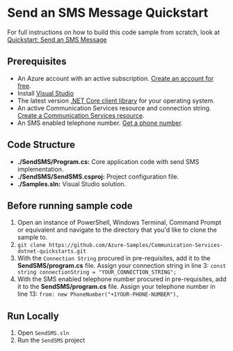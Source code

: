# Send an SMS Message Quickstart

For full instructions on how to build this code sample from scratch, look at [Quickstart: Send an SMS Message](https://docs.microsoft.com/azure/communication-services/quickstarts/telephony-sms/send)

## Prerequisites

- An Azure account with an active subscription. [Create an account for free](https://azure.microsoft.com/free/?WT.mc_id=A261C142F). 
- Install [Visual Studio](https://visualstudio.microsoft.com/downloads/)
- The latest version [.NET Core client library](https://dotnet.microsoft.com/download/dotnet-core) for your operating system.
- An active Communication Services resource and connection string. [Create a Communication Services resource](https://docs.microsoft.com/azure/communication-services/quickstarts/create-communication-resource).
- An SMS enabled telephone number. [Get a phone number](https://docs.microsoft.com/azure/communication-services/quickstarts/telephony-sms/get-phone-number).

## Code Structure

- **./SendSMS/Program.cs:** Core application code with send SMS implementation.
- **./SendSMS/SendSMS.csproj:** Project configuration file.
- **./Samples.sln:** Visual Studio solution.

## Before running sample code

1. Open an instance of PowerShell, Windows Terminal, Command Prompt or equivalent and navigate to the directory that you'd like to clone the sample to.
2. `git clone https://github.com/Azure-Samples/Communication-Services-dotnet-quickstarts.git`
3. With the `Connection String` procured in pre-requisites, add it to the **SendSMS/program.cs** file. Assign your connection string in line 3:
   ```const string connectionString = "YOUR_CONNECTION_STRING";```
4. With the SMS enabled telephone number procured in pre-requisites, add it to the **SendSMS/program.cs** file. Assign your telephone number in line 13:
   ```from: new PhoneNumber("+1YOUR-PHONE-NUMBER"),```

## Run Locally

1. Open `SendSMS.sln`
2. Run the `SendSMS` project

